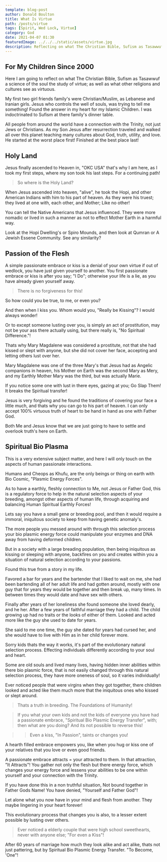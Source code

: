 ```yaml
---
template: blog-post
author: Donald Boulton
title: What Is Virtue
path: /posts/virtue
tags: [Spirit, Wed Lock, Virtue]
category: God
date: 2021-04-07 01:30
featuredImage: ../../../static/assets/virtue.jpg
description: Reflecting on what The Christian Bible, Sufism as Tasawwuf a science of the soul the study of virtue
---
```


## For My Children Since 2000

Here I am going to reflect on what The Christian Bible, Sufism as Tasawwuf a science of the soul the study of virtue; as well as what other religions and cultures see as virtuous.

My first two girl friends family's were Christian/Muslim, as Lebanese and Iranian girls. Jesus who controls the well of souls, was trying to tell me something! Found the answer in my heart for my Islamic Children. I was indoctrinated to Sufism at there family's dinner table.

All people from around the world have a connection with the Trinity, not just Jews or Christians. As my Son Jesus after resurrection traveled and walked all over this planet teaching many cultures about God, truth, utility, and love. He started at the worst place first! Finished at the best place last!

## Holy Land

Jesus finally ascended to Heaven in, "OKC USA" that's why I am here, as I took my first steps, where my son took his last steps. For a continuing path!

> So where is the Holy Land?

When Jesus ascended into heaven, "alive", he took the Hopi, and other American Indians with him to his part of heaven. As they were his truest; they lived at one with, each other, and Mother; Like no other!

You can tell the Native Americans that Jesus influenced. They were more nomadic or lived in such a manner as not to effect Mother Earth in a harmful way.

Look at the Hopi Dwelling's or Spiro Mounds, and then look at Qumran or A Jewish Essene Community. See any similarity?

## Passion of the Flesh

A simple passionate embrace or kiss is a denial of your own virtue if out of wedlock, you have just given yourself to another. You first passionate embrace or kiss is after you say; "I Do"; otherwise your life is a lie, as you have already given yourself away.

> There is no forgiveness for this!

So how could you be true, to me, or even you?

And then when I kiss you. Whom would you, "Really be Kissing"? I would always wonder!

Or to except someone lusting over you, is simply an act of prostitution, may not be your ass there actually using, but there really is, "No Spiritual Difference."!

Thats why Mary Magdalene was considered a prostitute, not that she had kissed or slept with anyone, but she did not cover her face, accepting and letting others lust over her.

Mary Magdalene was one of the three Mary's that Jesus had as Angelic companions in heaven, his Mother on Earth was the second Mary as Mery, and my Earthly Mother Mary was the third, but was actually Marie.

If you notice some one with lust in there eyes, gazing at you; Go Slap Them! It breaks the Spiritual transfer!

Jesus is very forgiving and he found the traditions of covering your face a little much, and thats why you can go to his part of heaven. I can only accept 100% virtuous truth of heart to be hand in hand as one with Father God.

Both Me and Jesus know that we are just going to have to settle and overlook truth's here on Earth.

## Spiritual Bio Plasma

This is a very extensive subject matter, and here I will only touch on the aspects of human passionate interactions.

Humans and Cheops as Khufu, are the only beings or thing on earth with Bio Cosmic, "Plasmic Energy Forces".

As to have a earthly, fleshly connection to Me, not Jesus or Father God, this is a regulatory force to help in the natural selection aspects of your breeding, amongst other aspects of human life, through acquiring and balancing Human Spiritual Earthly Forces!

Lets say you have a small gene or breeding pool, and then it would require a immoral, iniquitous society to keep from having genetic anomaly's.

The more people you messed around with through this selection process your bio plasmic energy force could manipulate your enzymes and DNA away from having deformed children.

But in a society with a large breading population, then being iniquitous as kissing or sleeping with anyone, backfires on you and creates within you a situation of natural selection according to your passions.

Found this true from a story in my life.

Favored a bar for years and the bartender that I liked to wait on me, she had been bartending all of her adult life and had gotten around, mostly with one guy that for years they would be together and then break up, many times. In between times they would date and have sex with others.

Finally after years of her loneliness she found someone she loved dearly, and he her. After a few years of faithful marriage they had a child. The child growing up had no traits or the looks of either of them. Looked and acted more like the guy she used to date for years.

She said to me one time, the guy she dated for years had cursed her, and she would have to live with Him as in her child forever more.

Sorry kids thats the way it works, it's part of the evolutionary natural selection process. Effecting individuals differently according to your soul and heart.

Some are old souls and lived many lives, having hidden inner abilities within there bio plasmic force, that is not easily changed through this natural selection process, they have more oneness of soul, so it varies individually!

Ever noticed people that were virgins when they got together, there children looked and acted like them much more that the iniquitous ones who kissed or slept around.

> Thats a truth in breeding. The Foundations of Humanity!

> If you what your own kids and not the kids of everyone you have had a passionate embrace, "Spiritual Bio Plasmic Energy Transfer", with; then what are you doing? And its not possible to reverse this!

> > Even a kiss, "In Passion", taints or changes you!

A hearth filled embrace empowers you, like when you hug or kiss one of your relatives that you love or even good friends.

A passionate embrace attracts = your attracted to them. In that attraction, "It Attracts"! You gather not only the flesh but there energy force, which changes your energy force and lessens your abilities to be one within yourself and your connection with the Trinity.

If you have done this in a non truthful situation, Not bound together in Father Gods Name! You have denied, "Yourself and Father God"!

Let alone what you now have in your mind and flesh from another. They maybe lingering in your heart forever!

This evolutionary process that changes you is also, to a lesser extent possible by lusting over others.

> Ever noticed a elderly couple that were high school sweethearts, never with anyone else; "For even a Kiss"!

After 60 years of marriage how much they look alike and act alike, thats not just pattering, but by Spiritual Bio Plasmic Energy Transfer. "To Become, 'One"!

<WavyHr className="mt-1 mb-1 text-fuchsia-600" />
